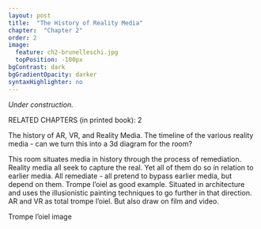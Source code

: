 ```yaml
---
layout: post
title:  "The History of Reality Media"
chapter:  "Chapter 2"
order: 2
image:
  feature: ch2-brunelleschi.jpg
  topPosition: -100px
bgContrast: dark
bgGradientOpacity: darker
syntaxHighlighter: no
---
```


_Under construction._

RELATED CHAPTERS (in printed book): 2



The history of AR, VR, and Reality Media.
The timeline of the various reality media - can we turn this into a 3d diagram for the room?

<div class="img img--fullContainer img--6xLeading" style="background-image: url({{ site.baseurl_book_img }}timeline.jpg);"></div>

This room situates media in history through the process of remediation.
Reality media all seek to capture the real. Yet all of them do so in relation to earlier media. All remediate - all pretend to bypass earlier media, but depend on them. Trompe l’oiel as good example. Situated in architecture and uses the illusionistic painting techniques to go further in that direction. AR and VR as total trompe l’oiel. But also draw on film and video.

Trompe l’oiel image
